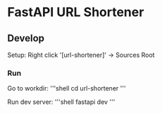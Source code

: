 # FastAPI URL Shortener

## Develop

Setup:
Right click '[url-shortener]' -> Sources Root

### Run

Go to workdir:
'''shell
cd url-shortener
'''


Run dev server:
'''shell
fastapi dev
'''